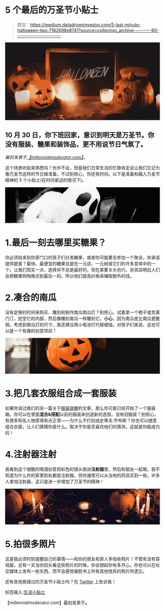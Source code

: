 # 5 个最后的万圣节小贴士

> 原文：<https://medium.datadriveninvestor.com/5-last-minute-halloween-tips-7182698e8741?source=collection_archive---------60----------------------->

![](img/6547efee749394bed176f18e40419477.png)

## 10 月 30 日，你下班回家，意识到明天是万圣节。你没有服装、糖果和装饰品，更不用说节日气氛了。

*最初发表于*[*【millennialmoderator.com】*](https://millennialmoderator.com/5-last-minute-halloween-tips)*。*

这个场景听起来熟悉吗？也许不会，但是我们日常生活的忙碌肯定会让我们忘记为像万圣节这样的节日做准备。不过别担心，你还有时间。以下是准备和融入万圣节精神的 5 个小贴士(在时间紧迫的情况下)。

![](img/73188a673f8788634178ef94eaed8b64.png)

# 1.最后一刻去哪里买糖果？

你必须给来到你家门口的孩子们分发糖果，或者你可能要去参加一个聚会，并承诺提供甜食？最快、最便宜的糖果总是在一元店、一元树或它们的许多变体中的一个。让我们现实一点，选择并不总是最好的，但在紧要关头也行。杂货店明白人们会把糖果购物推迟到最后一刻，所以他们提高价格来赚取额外的钱。

# 2.凑合的南瓜

没有足够的时间来购买、雕刻和制作南瓜南瓜灯？别担心。试着拿一个橙子或克莱门汀，挖空它的内部，然后像雕刻南瓜一样雕刻它。**小心**，因为南瓜皮比南瓜更脆弱。考虑到南瓜灯的尺寸，我还建议用小电池灯代替蜡烛。对孩子们来说，这也可以是一个有趣的创意项目！

![](img/075c722ba9b56cc77842042d221e212c.png)

# 3.把几套衣服组合成一套服装

如果你读过我们的另一篇关于[服装提醒](https://millennialmoderator.com/5-costume-reminders-for-social-events)的文章，那么你可能已经开始了一个服装箱，你可以在里面**混合&搭配**以前的服装来创造新的造型。没有旧服装？别担心，有很多知名人物穿得有点正常——为什么不打扮成史蒂夫·乔布斯？你也可以随意组合衣服，让人们猜猜你是什么。取决于你是否喜欢他们的猜测，这就是你能成为的！

# 4.注射器注射

我看到这个很酷的喝酒创意把彩色的镜头倒进**注射器**里，然后和朋友一起喝。我不知道为什么你的家里到处都是注射器，但你通常可以从当地的药店买到一些。许多人害怕注射器，这只是进一步增加了万圣节的精神！

![](img/8659e21d89f1703fcc0c65ab1426cd34.png)

# 5.拍很多照片

这是我必须时刻提醒自己的事情——和你的朋友和家人多拍些照片！不管有没有穿戏服，总有一天当你回头看这些照片的时候，你会想起你有多开心。你也可以在社交媒体上发布一些东西，而不会感觉被脸书上所有其他怪异的照片所遗忘。

还有其他我错过的万圣节小贴士吗？在 [Twitter](https://twitter.com/alekseyweyman) 上告诉我！

标签输入:[生活小贴士](https://millennialmoderator.com/5-last-minute-halloween-tips#)

【millennialmoderator.com】最初发表于[](https://millennialmoderator.com/5-last-minute-halloween-tips)**。**